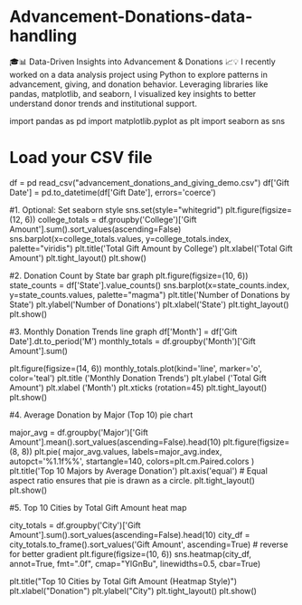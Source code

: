 # Advancement-Donations-data-handling
🎓📊 Data-Driven Insights into Advancement &amp; Donations 📈💡 I recently worked on a data analysis project using Python to explore patterns in advancement, giving, and donation behavior. Leveraging libraries like pandas, matplotlib, and seaborn, I visualized key insights to better understand donor trends and institutional support. 

import pandas as pd
import matplotlib.pyplot as plt
import seaborn as sns

# Load your CSV file
df = pd read_csv("advancement_donations_and_giving_demo.csv")
df['Gift Date'] = pd.to_datetime(df['Gift Date'], errors='coerce')

#1. Optional: Set seaborn style
sns.set(style="whitegrid")
plt.figure(figsize=(12, 6))
college_totals = df.groupby('College')['Gift Amount'].sum().sort_values(ascending=False)
sns.barplot(x=college_totals.values, y=college_totals.index, palette="viridis")
plt.title('Total Gift Amount by College')
plt.xlabel('Total Gift Amount')
plt.tight_layout()
plt.show()

#2.  Donation Count by State bar graph
plt.figure(figsize=(10, 6))
state_counts = df['State'].value_counts()
sns.barplot(x=state_counts.index, y=state_counts.values, palette="magma")
plt.title('Number of Donations by State')
plt.ylabel('Number of Donations')
plt.xlabel('State')
plt.tight_layout()
plt.show()

#3.  Monthly Donation Trends line graph
df['Month'] = df['Gift Date'].dt.to_period('M')
monthly_totals = df.groupby('Month')['Gift Amount'].sum()

plt.figure(figsize=(14, 6))
monthly_totals.plot(kind='line', marker='o', color='teal')
plt.title ('Monthly Donation Trends')
plt.ylabel ('Total Gift Amount')
plt.xlabel ('Month')
plt.xticks (rotation=45)
plt.tight_layout()
plt.show()

#4.  Average Donation by Major (Top 10) pie chart

major_avg = df.groupby('Major')['Gift Amount'].mean().sort_values(ascending=False).head(10)
plt.figure(figsize=(8, 8))
plt.pie(
    major_avg.values,
    labels=major_avg.index,
    autopct='%1.1f%%',
    startangle=140,
    colors=plt.cm.Paired.colors
)
plt.title('Top 10 Majors by Average Donation')
plt.axis('equal')  # Equal aspect ratio ensures that pie is drawn as a circle.
plt.tight_layout()
plt.show()

#5. Top 10 Cities by Total Gift Amount heat map

city_totals = df.groupby('City')['Gift Amount'].sum().sort_values(ascending=False).head(10)
city_df = city_totals.to_frame().sort_values('Gift Amount', ascending=True)  # reverse for better gradient
plt.figure(figsize=(10, 6))
sns.heatmap(city_df, annot=True, fmt=".0f", cmap="YlGnBu", linewidths=0.5, cbar=True)

plt.title("Top 10 Cities by Total Gift Amount (Heatmap Style)")
plt.xlabel("Donation")
plt.ylabel("City")
plt.tight_layout()
plt.show()


